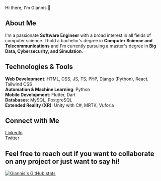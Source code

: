 Hi there, I'm Giannis 👋

## About Me
I'm a passionate **Software Engineer** with a broad interest in all fields of computer science. I hold a bachelor's degree in **Computer Science and Telecommunications** and I'm currently pursuing a master's degree in **Big Data, Cybersecurity, and Simulation**.

## Technologies & Tools
**Web Development**: HTML, CSS, JS, TS, PHP, Django (Python), React, Tailwind CSS  
**Automation & Machine Learning**: Python  
**Mobile Development**: Flutter, Dart  
**Databases**: MySQL, PostgreSQL  
**Extended Reality (XR)**: Unity with C#, MRTK, Vuforia

## Connect with Me
[LinkedIn](https://www.linkedin.com/in/giannis-terpo-327905169/)  
[Twitter](https://twitter.com/giannisterpo)

Feel free to reach out if you want to collaborate on any project or just want to say hi!
-----------------------------
[![Giannis's GitHub stats](https://github-readme-stats.vercel.app/api?username=johnt1838&show_icons=true)](https://github.com/johnt1838/github-readme-stats)
